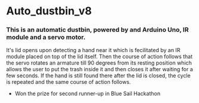 # Auto_dustbin_v8
### This is an automatic dustbin, powered by and Arduino Uno, IR module and a servo motor.
It's lid opens upon detecting a hand near it which is fecilitated by an IR module placed on top of the lid itself. Then the course of action follows that the servo rotates an armature till 90 degrees from its resting position which allows the user to put the trash inside it and then closes it after waiting for a few seconds. If the hand is still found there after the lid is closed, the cycle is repeated and the same course of action follows.
- Won the prize for second runner-up in Blue Sail Hackathon
